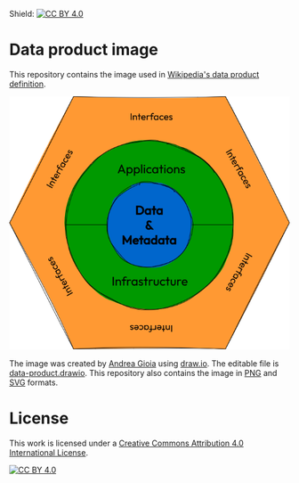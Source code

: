 Shield: [![CC BY 4.0][cc-by-shield]][cc-by]

# Data product image
This repository contains the image used in [Wikipedia's data product definition](https://en.wikipedia.org/wiki/Data_product#See_also).

![Data Product](data-product.png "Data Product")

The image was created by [Andrea Gioia](https://github.com/andrea-gioia) using [draw.io](http://draw.io/). The editable file is [data-product.drawio](data-product.drawio). This repository also contains the image in [PNG](data-product.png) and [SVG](data-product.svg) formats.

# License
This work is licensed under a [Creative Commons Attribution 4.0 International License][cc-by].

[![CC BY 4.0][cc-by-image]][cc-by]

[cc-by]: http://creativecommons.org/licenses/by/4.0/
[cc-by-image]: https://i.creativecommons.org/l/by/4.0/88x31.png
[cc-by-shield]: https://img.shields.io/badge/License-CC%20BY%204.0-lightgrey.svg
